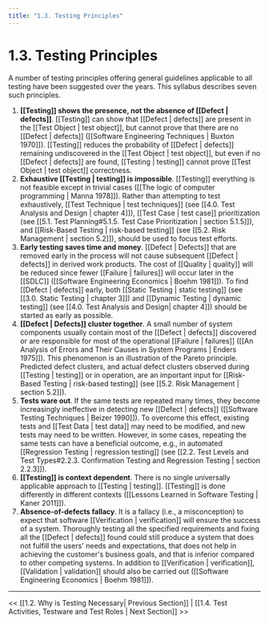 ```yaml
---
title: "1.3. Testing Principles"
---
```


# 1.3. Testing Principles

 A number of testing principles offering general guidelines applicable to all testing have been suggested over the years.  This syllabus describes seven such principles.

1. **[[Testing]] shows the presence, not the absence of [[Defect | defects]]**.  [[Testing]] can show that [[Defect | defects]] are present in the [[Test Object | test object]], but cannot prove that there are no [[Defect | defects]] ([[Software Engineering Techniques | Buxton 1970]]).  [[Testing]] reduces the probability of [[Defect | defects]] remaining undiscovered in the [[Test Object | test object]], but even if no [[Defect | defects]] are found, [[Testing | testing]] cannot prove [[Test Object | test object]] correctness.
2. **Exhaustive [[Testing | testing]] is impossible**.  [[Testing]] everything is not feasible except in trivial cases ([[The logic of computer programming | Manna 1978]]).  Rather than attempting to test exhaustively, [[Test Technique | test techniques]] (see [[4.0.  Test Analysis and Design | chapter 4]]), [[Test Case | test case]] prioritization (see [[5.1.  Test Planning#5.1.5. Test Case Prioritization | section 5.1.5]]), and [[Risk-Based Testing | risk-based testing]] (see [[5.2.  Risk Management | section 5.2]]), should be used to focus test efforts.
3. **Early testing saves time and money**.  [[Defect | Defects]] that are removed early in the process will not cause subsequent [[Defect | defects]] in derived work products.  The cost of [[Quality | quality]] will be reduced since fewer [[Failure | failures]] will occur later in the [[SDLC]] ([[Software Engineering Economics | Boehm 1981]]).  To find [[Defect | defects]] early, both [[Static Testing | static testing]] (see [[3.0.  Static Testing | chapter 3]]) and [[Dynamic Testing | dynamic testing]] (see [[4.0.  Test Analysis and Design| chapter 4]]) should be started as early as possible.
4. **[[Defect | Defects]] cluster together**.  A small number of system components usually contain most of the [[Defect | defects]] discovered or are responsible for most of the operational [[Failure | failures]] ([[An Analysis of Errors and Their Causes in System Programs | Enders 1975]]).  This phenomenon is an illustration of the Pareto principle.  Predicted defect clusters, and actual defect clusters observed during [[Testing | testing]] or in operation, are an important input for [[Risk-Based Testing | risk-based testing]] (see [[5.2.  Risk Management | section 5.2]]).
5. **Tests ware out**.  If the same tests are repeated many times, they become increasingly ineffective in detecting new [[Defect | defects]] ([[Software Testing Techniques | Beizer 1990]]).  To overcome this effect, existing tests and [[Test Data | test data]] may need to be modified, and new tests may need to be written.  However, in some cases, repeating the same tests can have a beneficial outcome, e.g., in automated [[Regression Testing | regression testing]] (see [[2.2.  Test Levels and Test Types#2.2.3. Confirmation Testing and Regression Testing | section 2.2.3]]).
6. **[[Testing]] is context dependent**.  There is no single universally applicable approach to [[Testing | testing]].  [[Testing]] is done differently in different contexts ([[Lessons Learned in Software Testing | Kaner 2011]]).
7. **Absence-of-defects fallacy**.  It is a fallacy (i.e., a misconception) to expect that software [[Verification | verification]] will ensure the success of a system.  Thoroughly testing all the specified requirements and fixing all the [[Defect | defects]] found could still produce a system that does not fulfill the users' needs and expectations, that does not help in achieving the customer's business goals, and that is inferior compared to other competing systems.  In addition to [[Verification | verification]], [[Validation | validation]] should also be carried out ([[Software Engineering Economics | Boehm 1981]]).

---
<< [[1.2.  Why is Testing Necessary| Previous Section]] | [[1.4.  Test Activities, Testware and Test Roles | Next Section]] >>